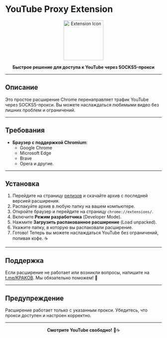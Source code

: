 # YouTube Proxy Extension

<p align="center">
  <img src="https://i.ibb.co/Hhgm93c/3b497c938a044950aa52a09c7ecf4679-tplv-rjxq75k7vb-image.png" alt="Extension Icon" width="128" height="128">
</p>

<p align="center">
  <b>Быстрое решение для доступа к YouTube через SOCKS5-прокси</b>
</p>

---

## Описание
Это простое расширение Chrome перенаправляет трафик YouTube через SOCKS5-прокси. Вы можете наслаждаться любимыми видео без лишних проблем и ограничений.

---

## Требования
- **Браузер с поддержкой Chromium**:
  - Google Chrome
  - Microsoft Edge
  - Brave
  - Opera и другие.

---

## Установка

1. Перейдите на страницу [релизов](https://github.com/znbcvlkasjndv/Youtube-bypass-mafiozi/releases/tag/youtube) и скачайте архив с последней версией расширения.
2. Распакуйте архив в любую папку на вашем компьютере.
3. Откройте браузер и перейдите на страницу `chrome://extensions/`.
4. Включите **Режим разработчика** (Developer Mode).
5. Нажмите **Загрузить распакованное расширение** (Load unpacked).
6. Укажите папку, в которую вы распаковали расширение.
7. Готово! Теперь вы можете наслаждаться YouTube без ограничений, попивая кофе. ☕

---

## Поддержка
Если расширение не работает или возникли вопросы, напишите на [t.me/KPAKOB](https://t.me/KPAKOB). Мы обязательно поможем! 💬

---

## Предупреждение
Расширение работает только с указанным прокси. Убедитесь, что прокси доступен и настроен корректно.

---

<p align="center">
  <b>Смотрите YouTube свободно!</b> 🎥☕
</p>
